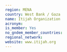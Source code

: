 ```yaml
---
region: MENA
country: West Bank / Gaza 
name: Itijah Organization
acronym: 
is_member: Yes
no_gndem_member_countries: 
regional_network: 
website: www.itijah.org
---
```

